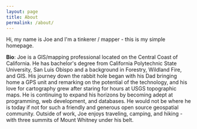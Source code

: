 ```yaml
---
layout: page
title: About
permalink: /about/
---
```


Hi, my name is Joe and I'm a tinkerer / mapper - this is my simple homepage.

**Bio**: Joe is a GIS/mapping professional located on the Central Coast of California. He has bachelor's degree from California Polytechnic State University, San Luis Obispo and a background in Forestry, Wildland Fire, and GIS. His journey down the rabbit hole began with his Dad bringing home a GPS unit and remarking on the potential of the technology, and his love for cartography grew after staring for hours at USGS topographic maps. He is continuing to expand his horizons by becoming adept at programming, web development, and databases. He would not be where he is today if not for such a friendly and generous open source geospatial community. Outside of work, Joe enjoys traveling, camping, and hiking - with three summits of Mount Whitney under his belt.
